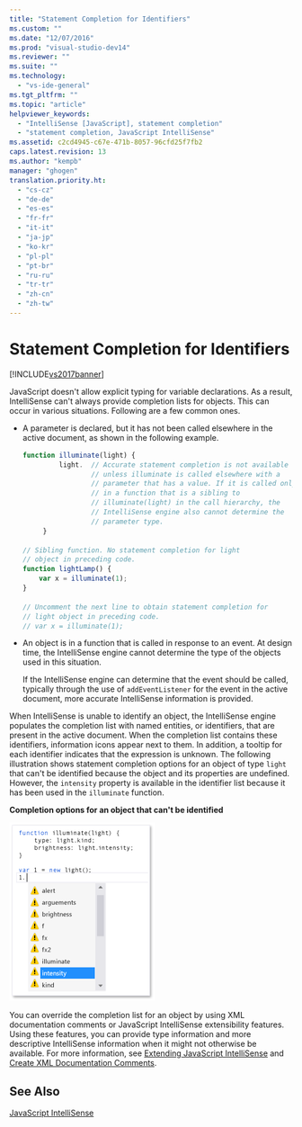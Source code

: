 ```yaml
---
title: "Statement Completion for Identifiers"
ms.custom: ""
ms.date: "12/07/2016"
ms.prod: "visual-studio-dev14"
ms.reviewer: ""
ms.suite: ""
ms.technology: 
  - "vs-ide-general"
ms.tgt_pltfrm: ""
ms.topic: "article"
helpviewer_keywords: 
  - "IntelliSense [JavaScript], statement completion"
  - "statement completion, JavaScript IntelliSense"
ms.assetid: c2cd4945-c67e-471b-8057-96cfd25f7fb2
caps.latest.revision: 13
ms.author: "kempb"
manager: "ghogen"
translation.priority.ht: 
  - "cs-cz"
  - "de-de"
  - "es-es"
  - "fr-fr"
  - "it-it"
  - "ja-jp"
  - "ko-kr"
  - "pl-pl"
  - "pt-br"
  - "ru-ru"
  - "tr-tr"
  - "zh-cn"
  - "zh-tw"
---
```

# Statement Completion for Identifiers
[!INCLUDE[vs2017banner](../code-quality/includes/vs2017banner.md)]

JavaScript doesn't allow explicit typing for variable declarations. As a result, IntelliSense can't always provide completion lists for objects. This can occur in various situations. Following are a few common ones.  
  
-   A parameter is declared, but it has not been called elsewhere in the active document, as shown in the following example.  
  
    ```javascript  
    function illuminate(light) {  
             light.  // Accurate statement completion is not available   
                     // unless illuminate is called elsewhere with a   
                     // parameter that has a value. If it is called only  
                     // in a function that is a sibling to   
                     // illuminate(light) in the call hierarchy, the   
                     // IntelliSense engine also cannot determine the   
                     // parameter type.  
         }  
  
    // Sibling function. No statement completion for light   
    // object in preceding code.  
    function lightLamp() {  
        var x = illuminate(1);  
    }  
  
    // Uncomment the next line to obtain statement completion for  
    // light object in preceding code.  
    // var x = illuminate(1);  
    ```  
  
-   An object is in a function that is called in response to an event. At design time, the IntelliSense engine cannot determine the type of the objects used in this situation.  
  
     If the IntelliSense engine can determine that the event should be called, typically through the use of `addEventListener` for the event in the active document, more accurate IntelliSense information is provided.  
  
 When IntelliSense is unable to identify an object, the IntelliSense engine populates the completion list with named entities, or identifiers, that are present in the active document. When the completion list contains these identifiers, information icons appear next to them. In addition, a tooltip for each identifier indicates that the expression is unknown. The following illustration shows statement completion options for an object of type `light` that can't be identified because the object and its properties are undefined. However, the `intensity` property is available in the identifier list because it has been used in the `illuminate` function.  
  
 **Completion options for an object that can't be identified**  
  
 ![JavaScript IntelliSense for identifiers](../ide/media/js_intellisense_identifiers.png "js_intellisense_identifiers")  
  
 You can override the completion list for an object by using XML documentation comments or JavaScript IntelliSense extensibility features. Using these features, you can provide type information and more descriptive IntelliSense information when it might not otherwise be available. For more information, see [Extending JavaScript IntelliSense](../ide/extending-javascript-intellisense.md) and [Create XML Documentation Comments](../ide/create-xml-documentation-comments-for-javascript-intellisense.md).  
  
## See Also  
 [JavaScript IntelliSense](../ide/javascript-intellisense.md)